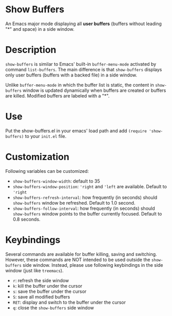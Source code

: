 # Show Buffers
An Emacs major mode displaying all **user buffers** (buffers without leading "*" and space) in a side window.

# Description
`show-buffers` is similar to Emacs' built-in `buffer-menu-mode` activated by command `list-buffers`. The main difference is that `show-buffers` displays only user buffers (buffers with a backed file) in a side window. 

Unlike `buffer-menu-mode` in which the buffer list is static, the content in `show-buffers` window is updated dynamically when buffers are created or buffers are killed. Modified buffers are labeled with a "*".


# Use
Put the show-buffers.el in your emacs' load path and add `(require 'show-buffers)` to your `init.el` file.

# Customization
Following variables can be customized:
- `show-buffers-window-width`: default to 35
- `show-buffers-window-position`: `'right` and `'left` are available. Default to `'right`
- `show-buffers-refresh-interval`: how frequently (in seconds) should `show-buffers` window be refreshed. Default to 1.0 second.
- `show-buffers-follow-interval`: how frequently (in seconds) should `show-buffers` window points to the buffer currently focused. Default to 0.8 seconds.

# Keybindings
Several commands are available for buffer killing, saving and switching. However, these commands
are NOT intended to be used outside the `show-buffers` side window. Instead, please use following keybindings in the side window (just like `treemacs`).

- `r`: refresh the side window
- `k`: kill the buffer under the cursor
- `s`: save the buffer under the cursor
- `S`: save all modified buffers
- `RET`: display and switch to the buffer under the cursor
- `q`: close the `show-buffers` side window

